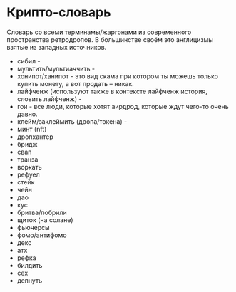 # Крипто-словарь

Словарь со всеми терминамы/жаргонами из современного пространства ретродропов.
В большинстве своём это англицизмы взятые из западных источников.

- сибил -
- мультить/мультиаччить -
- хонипот/ханипот - это вид скама при котором ты можешь только купить монету, а вот продать – никак.
- лайфченж (используют также в контексте лайфченж история, словить лайфченж) -
- гои - все люди, которые хотят аирдрод, которые ждут чего-то очень давно.
- клейм/заклеймить (дропа/токена) -
- минт (nft)
- дропхантер
- бридж
- свап
- транза
- воркать
- рефуел
- стейк
- чейн
- дао
- кус
- бритва/побрили
- щиток (на солане)
- фьючерсы
- фомо/антифомо
- декс
- атх
- рефка
- билдить
- cex
- депнуть
